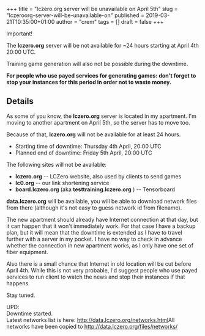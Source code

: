 +++
title = "lczero.org server will be unavailable on April 5th"
slug = "lczeroorg-server-will-be-unavailable-on"
published = 2019-03-21T10:35:00+01:00
author = "crem"
tags = []
draft = false
+++

Important!

The **lczero.org** server will be not available for ~24 hours starting at
April 4th 20:00 UTC.

Training game generation will also not be possible during the downtime.

<!--more-->

 **For people who use payed services for generating games: don't forget to
stop your instances for this period in order not to waste money.**

## Details

As some of you know, the **lczero.org** server is located in my apartment. I'm
moving to another apartment on April 5th, so the server has to move too.

Because of that, **lczero.org** will not be available for at least 24 hours.

  * Starting time of downtime: Thursday 4th April, 20:00 UTC
  * Planned end of downtime: Friday 5th April, 20:00 UTC

The following sites will not be available:

  *  **lczero.org** \-- LCZero website, also used by clients to send games
  *  **lc0.org** \-- our link shortening service
  *  **board.lczero.org** (aka **testtraining.lczero.org** ) -- Tensorboard

 **data.lczero.org** will be available, you will be able to download network
files from there (although it's not easy to guess network id from filename).

The new apartment should already have Internet connection at that day, but it
can happen that it won't immediately work. For that case I have a backup plan,
but it will mean that the downtime is extended as I have to travel further
with a server in my pocket. I have no way to check in advance whether the
connection in new apartment works, as I only have one set of fiber equipment.

Also there is a small chance that Internet in old location will be cut before
April 4th. While this is not very probable, I'd suggest people who use payed
services to run client to watch the news and stop their instances if that
happens.

Stay tuned.

UPD:  
Downtime started.  
Latest networks list is here: <http://data.lczero.org/networks.html>All
networks have been copied to <http://data.lczero.org/files/networks/>
